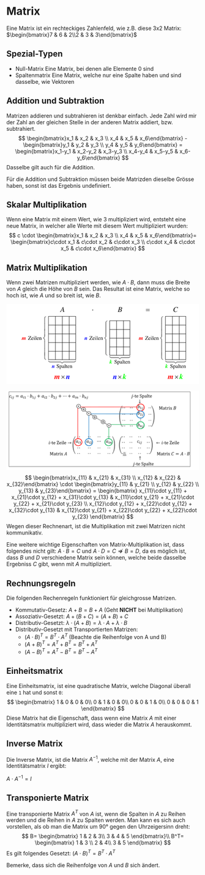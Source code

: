 # Matrix

Eine Matrix ist ein rechteckiges Zahlenfeld, wie z.B. diese 3x2 Matrix: $\begin{bmatrix}7 & 6 & 2\\2 & 3 & 3\end{bmatrix}$

## Spezial-Typen

* Null-Matrix
  Eine Matrix, bei denen alle Elemente $0$ sind
* Spaltenmatrix
  Eine Matrix, welche nur eine Spalte haben und sind dasselbe, wie Vektoren

## Addition und Subtraktion

Matrizen addieren und subtrahieren ist denkbar einfach. Jede Zahl wird mir der Zahl an der gleichen Stelle in der anderen Matrix addiert, bzw. subtrahiert.
$$
\begin{bmatrix}x_1 & x_2 & x_3 \\ x_4 & x_5 & x_6\end{bmatrix} - 
\begin{bmatrix}y_1 & y_2 & y_3 \\ y_4 & y_5 & y_6\end{bmatrix} = 
\begin{bmatrix}x_1-y_1 & x_2-y_2 & x_3-y_3 \\ x_4-y_4 & x_5-y_5 & x_6-y_6\end{bmatrix}
$$
Dasselbe gilt auch für die Addition.

Für die Addition und Subtraktion müssen beide Matrizden dieselbe Grösse haben, sonst ist das Ergebnis undefiniert.

## Skalar Multiplikation

Wenn eine Matrix mit einem Wert, wie 3 multipliziert wird, entsteht eine neue Matrix, in welcher alle Werte mit diesem Wert multipliziert wurden:
$$
c \cdot
\begin{bmatrix}x_1 & x_2 & x_3 \\ x_4 & x_5 & x_6\end{bmatrix}= 
\begin{bmatrix}c\cdot x_1 & c\cdot x_2 & c\cdot x_3 \\ c\cdot x_4 & c\cdot x_5 & c\cdot x_6\end{bmatrix}
$$

## Matrix Multiplikation

Wenn zwei Matrizen multipliziert werden, wie $A\cdot B$, dann muss die Breite von $A$ gleich die Höhe von $B$ sein.  Das Resultat ist eine Matrix, welche so hoch ist, wie $A$ und so breit ist, wie $B$.

![image-20220224083038683](res/image-20220224083038683.png)

![image-20220224083213488](res/image-20220224083213488.png)
$$
\begin{bmatrix}x_{11} & x_{21} & x_{31} \\ x_{12} & x_{22} & x_{32}\end{bmatrix} \cdot
\begin{bmatrix}y_{11} & y_{21} \\ y_{12} & y_{22} \\ y_{13} & y_{23}\end{bmatrix} = 
\begin{bmatrix}
	x_{11}\cdot y_{11} + x_{21}\cdot y_{12} + x_{31}\cdot y_{13} & 
	x_{11}\cdot y_{21} + x_{21}\cdot y_{22} + x_{21}\cdot y_{23} \\
	x_{12}\cdot y_{12} + x_{22}\cdot y_{12} + x_{32}\cdot y_{13} & 
	x_{12}\cdot y_{21} + x_{22}\cdot y_{22} + x_{22}\cdot y_{23} 
\end{bmatrix}
$$
Wegen dieser Rechnenart, ist die Multiplikation mit zwei Matrizen nicht kommunikativ.

Eine weitere wichtige Eigenschaften von Matrix-Multiplikation ist, dass folgendes nicht gilt: $A\cdot B=C \text { und } A \cdot D = C  \not \Rightarrow B=D$, da es möglich ist, dass $B$ und $D$ verschiedene Matrix sein können, welche beide dasselbe Ergebniss $C$ gibt, wenn mit $A$ multipliziert. 

## Rechnungsregeln

Die folgenden Rechenregeln funktioniert für gleichgrosse Matrizen.

* Kommutativ-Gesetz: $A+B=B+A$ (Geht **NICHT** bei Multiplikation)
* Assoziativ-Gesetzt: $A+(B+C)=(A+B)+C$
* Distributiv-Gesetzt: $\lambda\cdot(A+B)=\lambda\cdot A + \lambda \cdot B$
* Distributiv-Gesetzt mit Transportierten Matrizen: 
  * $(A\cdot B)^T=B^T \cdot A^T$ (Beachte die Reihenfolge von A und B)
  * $(A+B)^T=A^T+B^T=B^T+A^T$
  * $(A-B)^T=A^T-B^T=B^T-A^T$

## Einheitsmatrix

Eine Einheitsmatrix, ist eine quadratische Matrix, welche Diagonal überall eine `1` hat und sonst `0`:
$$
\begin{bmatrix}
1 & 0 & 0 & 0\\
0 & 1 & 0 & 0\\
0 & 0 & 1 & 0\\
0 & 0 & 0 & 1
\end{bmatrix}
$$
Diese Matrix hat die Eigenschaft, dass wenn eine Matrix $A$ mit einer Identitätsmatrix multipliziert wird, dass wieder die Matrix $A$ herauskommt.

## Inverse Matrix

Die Inverse Matrix, ist die Matrix $A^{-1}$, welche mit der Matrix $A$, eine Identitätsmatrix $I$ ergibt:

$A\cdot A^{-1}=I$

## Transponierte Matrix

Eine transponierte Matrix $A^T$ von $A$ ist, wenn die Spalten in $A$ zu Reihen werden und die Reihen in $A$ zu Spalten werden. Man kann es sich auch vorstellen, als ob man die Matrix um 90° gegen den Uhrzeigersinn dreht:
$$
B= \begin{bmatrix}
1 & 2 & 3\\
3 & 4 & 5
\end{bmatrix}\\
B^T= \begin{bmatrix}
1 & 3 \\
2 & 4\\
3 & 5
\end{bmatrix}
$$
Es gilt folgendes Gesetzt: $(A\cdot B)^T=B^T\cdot A^T$

Bemerke, dass sich die Reihenfolge von $A$ und $B$ sich ändert.
